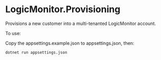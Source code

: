 # LogicMonitor.Provisioning
Provisions a new customer into a multi-tenanted LogicMonitor account.

To use:

Copy the appsettings.example.json to appsettings.json, then:

```
dotnet run appsettings.json
```
